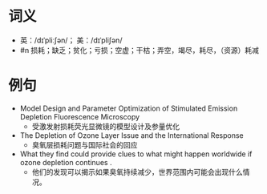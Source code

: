 # 词义
- 英：/dɪˈpliːʃən/； 美：/dɪˈpliʃən/
- #n 损耗；缺乏；贫化；亏损；空虚；干枯；弄空，竭尽，耗尽，（资源）耗减
# 例句
- Model Design and Parameter Optimization of Stimulated Emission Depletion Fluorescence Microscopy
	- 受激发射损耗荧光显微镜的模型设计及参量优化
- The Depletion of Ozone Layer Issue and the International Response
	- 臭氧层损耗问题与国际社会的回应
- What they find could provide clues to what might happen worldwide if ozone depletion continues .
	- 他们的发现可以揭示如果臭氧持续减少，世界范围内可能会出现什么情况。
